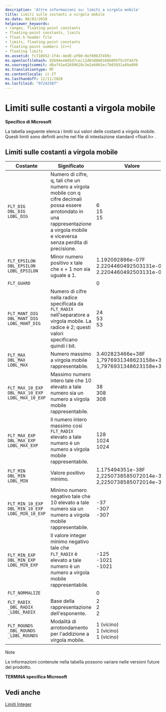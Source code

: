 ```yaml
---
description: 'Altre informazioni su: limiti a virgola mobile'
title: Limiti sulle costanti a virgola mobile
ms.date: 08/03/2018
helpviewer_keywords:
- ranges, floating-point constants
- floating-point constants, limits
- float.h header file
- limits, floating-point constants
- floating-point numbers [C++]
- floating limits
ms.assetid: fc718652-1f4c-4ed8-af60-0e769637459c
ms.openlocfilehash: 92694ee605d7cec12d03d808168b095f5c9f447b
ms.sourcegitcommit: d6af41e42699628c3e2e6063ec7b03931a49a098
ms.translationtype: MT
ms.contentlocale: it-IT
ms.lasthandoff: 12/11/2020
ms.locfileid: "97242587"
---
```

# <a name="floating-limits"></a>Limiti sulle costanti a virgola mobile

**Specifico di Microsoft**

La tabella seguente elenca i limiti sui valori delle costanti a virgola mobile. Questi limiti sono definiti anche nel file di intestazione standard \<float.h> .

## <a name="limits-on-floating-point-constants"></a>Limiti sulle costanti a virgola mobile

|Costante|Significato|Valore|
|--------------|-------------|-----------|
|`FLT_DIG`<br/>`DBL_DIG`<br/>`LDBL_DIG`|Numero di cifre, q, tali che un numero a virgola mobile con q cifre decimali possa essere arrotondato in una rappresentazione a virgola mobile e viceversa senza perdita di precisione.|6<br/>15<br/>15|
|`FLT_EPSILON`<br/>`DBL_EPSILON`<br/>`LDBL_EPSILON`|Minor numero positivo x tale che x + 1 non sia uguale a 1.|1.192092896e-07F<br/>2.2204460492503131e-016<br/>2.2204460492503131e-016|
|`FLT_GUARD`||0|
|`FLT_MANT_DIG`<br/>`DBL_MANT_DIG`<br/>`LDBL_MANT_DIG`|Numero di cifre nella radice specificata da `FLT_RADIX` nell'separatore a virgola mobile. La radice è 2; questi valori specificano quindi i bit.|24<br/>53<br/>53|
|`FLT_MAX`<br/>`DBL_MAX`<br/>`LDBL_MAX`|Numero massimo a virgola mobile rappresentabile.|3.402823466e+38F<br/>1,7976931348623158e+308<br/>1,7976931348623158e+308|
|`FLT_MAX_10_EXP`<br/>`DBL_MAX_10_EXP`<br/>`LDBL_MAX_10_EXP`|Massimo numero intero tale che 10 elevato a tale numero sia un numero a virgola mobile rappresentabile.|38<br/>308<br/>308|
|`FLT_MAX_EXP`<br/>`DBL_MAX_EXP`<br/>`LDBL_MAX_EXP`|Il numero intero massimo così `FLT_RADIX` elevato a tale numero è un numero a virgola mobile rappresentabile.|128<br/>1024<br/>1024|
|`FLT_MIN`<br/>`DBL_MIN`<br/>`LDBL_MIN`|Valore positivo minimo.|1.175494351e-38F<br/>2,2250738585072014e-308<br/>2,2250738585072014e-308|
|`FLT_MIN_10_EXP`<br/>`DBL_MIN_10_EXP`<br/>`LDBL_MIN_10_EXP`|Minimo numero negativo tale che 10 elevato a tale numero sia un numero a virgola mobile rappresentabile.|-37<br/>-307<br/>-307|
|`FLT_MIN_EXP`<br/>`DBL_MIN_EXP`<br/>`LDBL_MIN_EXP`|Il valore integer minimo negativo tale che `FLT_RADIX` è elevato a tale numero è un numero a virgola mobile rappresentabile.|-125<br/>-1021<br/>-1021|
|`FLT_NORMALIZE`||0|
|`FLT_RADIX`<br/>`_DBL_RADIX`<br/>`_LDBL_RADIX`|Base della rappresentazione dell'esponente.|2<br/>2<br/>2|
|`FLT_ROUNDS`<br/>`_DBL_ROUNDS`<br/>`_LDBL_ROUNDS`|Modalità di arrotondamento per l'addizione a virgola mobile.|1 (vicino)<br/>1 (vicino)<br/>1 (vicino)|

> [!NOTE]
> Le informazioni contenute nella tabella possono variare nelle versioni future del prodotto.

**TERMINA specifica Microsoft**

## <a name="see-also"></a>Vedi anche

[Limiti Integer](../cpp/integer-limits.md)
